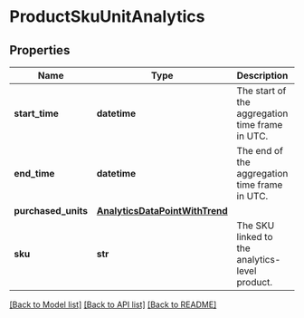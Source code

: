 # ProductSkuUnitAnalytics

## Properties
Name | Type | Description | Notes
------------ | ------------- | ------------- | -------------
**start_time** | **datetime** | The start of the aggregation time frame in UTC. | 
**end_time** | **datetime** | The end of the aggregation time frame in UTC. | 
**purchased_units** | [**AnalyticsDataPointWithTrend**](AnalyticsDataPointWithTrend.md) |  | 
**sku** | **str** | The SKU linked to the analytics-level product. | 

[[Back to Model list]](../README.md#documentation-for-models) [[Back to API list]](../README.md#documentation-for-api-endpoints) [[Back to README]](../README.md)


